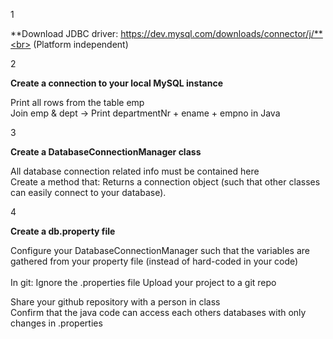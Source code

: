 1

**Download JDBC driver: https://dev.mysql.com/downloads/connector/j/**<br> (Platform independent)

2

**Create a connection to your local MySQL instance**

Print all rows from the table emp<br>
Join emp & dept -> Print departmentNr + ename + empno in Java

3

**Create a DatabaseConnectionManager class**

All database connection related info must be contained here<br>
Create a method that:
Returns a connection object (such that other classes can easily connect to your database).

4

**Create a db.property file**

Configure your DatabaseConnectionManager such that the variables are gathered from your 
property file (instead of hard-coded in your code)<br><br>
In git: Ignore the .properties file
Upload your project to a git repo

Share your github repository with a person in class<br>
Confirm that the java code can access each others databases with only changes in .properties
